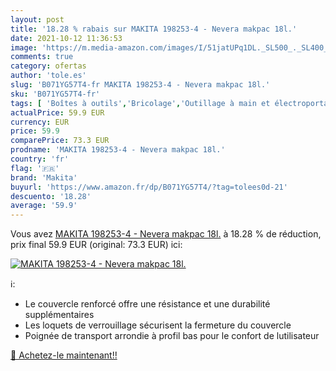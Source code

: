 ```yaml
---
layout: post
title: '18.28 % rabais sur MAKITA 198253-4 - Nevera makpac 18l.'
date: 2021-10-12 11:36:53
image: 'https://m.media-amazon.com/images/I/51jatUPq1DL._SL500_._SL400_.jpg'
comments: true
category: ofertas
author: 'tole.es'
slug: 'B071YG57T4-fr MAKITA 198253-4 - Nevera makpac 18l.'
sku: 'B071YG57T4-fr'
tags: [ 'Boîtes à outils','Bricolage','Outillage à main et électroportatif','Rangement des outils','makita', ]
actualPrice: 59.9 EUR
currency: EUR
price: 59.9
comparePrice: 73.3 EUR
prodname: 'MAKITA 198253-4 - Nevera makpac 18l.'
country: 'fr'
flag: '🇫🇷'
brand: 'Makita'
buyurl: 'https://www.amazon.fr/dp/B071YG57T4/?tag=tolees0d-21'
descuento: '18.28'
average: '59.9'
---
```


Vous avez [MAKITA 198253-4 - Nevera makpac 18l.](https://www.amazon.fr/dp/B071YG57T4/?tag=tolees0d-21)  à  18.28 % de réduction, prix final  59.9 EUR (original: 73.3 EUR) ici:

[![MAKITA 198253-4 - Nevera makpac 18l.](https://m.media-amazon.com/images/I/51jatUPq1DL._SL500_._SL400_.jpg)](https://www.amazon.fr/dp/B071YG57T4/?tag=tolees0d-21)

ℹ️:

- Le couvercle renforcé offre une résistance et une durabilité supplémentaires
- Les loquets de verrouillage sécurisent la fermeture du couvercle
- Poignée de transport arrondie à profil bas pour le confort de lutilisateur

[🛒 Achetez-le maintenant!!](https://www.amazon.fr/dp/B071YG57T4/?tag=tolees0d-21)
